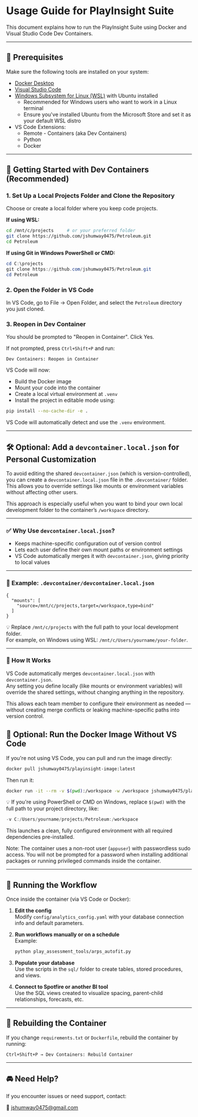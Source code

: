 # Usage Guide for PlayInsight Suite

This document explains how to run the PlayInsight Suite using Docker and Visual Studio Code Dev Containers.

---

## 🔧 Prerequisites

Make sure the following tools are installed on your system:

- [Docker Desktop](https://www.docker.com/products/docker-desktop/)
- [Visual Studio Code](https://code.visualstudio.com/)
- [Windows Subsystem for Linux (WSL)](https://learn.microsoft.com/en-us/windows/wsl/) with Ubuntu installed  
  - Recommended for Windows users who want to work in a Linux terminal  
  - Ensure you've installed Ubuntu from the Microsoft Store and set it as your default WSL distro
- VS Code Extensions:
  - Remote - Containers (aka Dev Containers)
  - Python
  - Docker

---

## 🧪 Getting Started with Dev Containers (Recommended)

### 1. Set Up a Local Projects Folder and Clone the Repository

Choose or create a local folder where you keep code projects.

**If using WSL:**

```bash
cd /mnt/c/projects     # or your preferred folder
git clone https://github.com/jshumway0475/Petroleum.git
cd Petroleum
```

**If using Git in Windows PowerShell or CMD:**

```powershell
cd C:\projects
git clone https://github.com/jshumway0475/Petroleum.git
cd Petroleum
```

### 2. Open the Folder in VS Code

In VS Code, go to File → Open Folder, and select the `Petroleum` directory you just cloned.

### 3. Reopen in Dev Container

You should be prompted to "Reopen in Container". Click Yes.

If not prompted, press `Ctrl+Shift+P` and run:

```
Dev Containers: Reopen in Container
```

VS Code will now:

- Build the Docker image
- Mount your code into the container
- Create a local virtual environment at `.venv`
- Install the project in editable mode using:

```bash
pip install --no-cache-dir -e .
```
VS Code will automatically detect and use the `.venv` environment.

---

## 🛠 Optional: Add a `devcontainer.local.json` for Personal Customization

To avoid editing the shared `devcontainer.json` (which is version-controlled), you can create a `devcontainer.local.json` file in the `.devcontainer/` folder. This allows you to override settings like mounts or environment variables without affecting other users.

This approach is especially useful when you want to bind your own local development folder to the container’s `/workspace` directory.

---

### ✅ Why Use `devcontainer.local.json`?

- Keeps machine-specific configuration out of version control  
- Lets each user define their own mount paths or environment settings  
- VS Code automatically merges it with `devcontainer.json`, giving priority to local values  

---

### 📁 Example: `.devcontainer/devcontainer.local.json`

<pre><code>{
  "mounts": [
    "source=/mnt/c/projects,target=/workspace,type=bind"
  ]
}
</code></pre>

💡 Replace `/mnt/c/projects` with the full path to your local development folder.  
For example, on Windows using WSL: `/mnt/c/Users/yourname/your-folder`.

---

### 🔄 How It Works

VS Code automatically merges `devcontainer.local.json` with `devcontainer.json`.  
Any setting you define locally (like mounts or environment variables) will override the shared settings, without changing anything in the repository.

This allows each team member to configure their environment as needed — without creating merge conflicts or leaking machine-specific paths into version control.

## 🐳 Optional: Run the Docker Image Without VS Code

If you're not using VS Code, you can pull and run the image directly:

```bash
docker pull jshumway0475/playinsight-image:latest
```

Then run it:

```bash
docker run -it --rm -v $(pwd):/workspace -w /workspace jshumway0475/playinsight-image python3
```

💡 If you're using PowerShell or CMD on Windows, replace `$(pwd)` with the full path to your project directory, like:

```powershell
-v C:/Users/yourname/projects/Petroleum:/workspace
```

This launches a clean, fully configured environment with all required dependencies pre-installed.

Note: The container uses a non-root user (`appuser`) with passwordless sudo access. You will not be prompted for a password when installing additional packages or running privileged commands inside the container.

---

## 🤔 Running the Workflow

Once inside the container (via VS Code or Docker):

1. **Edit the config**  
   Modify `config/analytics_config.yaml` with your database connection info and default parameters.

2. **Run workflows manually or on a schedule**  
   Example:

   ```bash
   python play_assessment_tools/arps_autofit.py
   ```

3. **Populate your database**  
   Use the scripts in the `sql/` folder to create tables, stored procedures, and views.

4. **Connect to Spotfire or another BI tool**  
   Use the SQL views created to visualize spacing, parent-child relationships, forecasts, etc.

---

## 🔄 Rebuilding the Container

If you change `requirements.txt` or `Dockerfile`, rebuild the container by running:

```
Ctrl+Shift+P → Dev Containers: Rebuild Container
```

---

## 🚘 Need Help?

If you encounter issues or need support, contact:

📧 [jshumway0475@gmail.com](mailto:jshumway0475@gmail.com)
